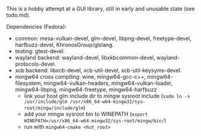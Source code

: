 This is a hobby attempt at a GUI library, still in early and unusable state (see todo.md).

Dependencies (Fedora):
- common: mesa-vulkan-devel, glm-devel, libpng-devel, freetype-devel, harfbuzz-devel, KhronosGroup/glslang.
- testing: gtest-devel.
- wayland backend: wayland-devel, libxkbcommon-devel, wayland-protocols-devel.
- xcb backend: libxcb-devel, xcb-util-devel, xcb-util-keysyms-devel.
- mingw64 cross compiling: wine, mingw64-gcc-c++, mingw64-filesystem, mingw64-vulkan-headers, mingw64-vulkan-loader,
mingw64-libpng, mingw64-freetype, mingw64-harfbuzz
    - link your host glm include dir to mingw sysroot include (`sudo ln -s /usr/include/glm /usr/x86_64-w64-mingw32/sys-root/mingw/include/glm`)
    - add your mingw sysroot bin to WINEPATH (`export WINEPATH=/usr/x86_64-w64-mingw32/sys-root/mingw/bin/`)
    - run with `mingw64-cmake <hut_root>`
